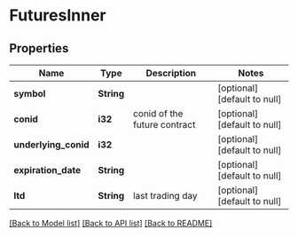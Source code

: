 # FuturesInner

## Properties
Name | Type | Description | Notes
------------ | ------------- | ------------- | -------------
**symbol** | **String** |  | [optional] [default to null]
**conid** | **i32** | conid of the future contract | [optional] [default to null]
**underlying_conid** | **i32** |  | [optional] [default to null]
**expiration_date** | **String** |  | [optional] [default to null]
**ltd** | **String** | last trading day | [optional] [default to null]

[[Back to Model list]](../README.md#documentation-for-models) [[Back to API list]](../README.md#documentation-for-api-endpoints) [[Back to README]](../README.md)


